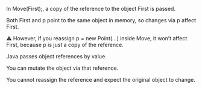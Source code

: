 In Move(First);, a copy of the reference to the object First is passed.

Both First and p point to the same object in memory, so changes via p affect First.

⚠️ However, if you reassign p = new Point(...) inside Move, it won’t affect First, because p is just a copy of the reference.

Java passes object references by value.

You can mutate the object via that reference.

You cannot reassign the reference and expect the original object to change.

